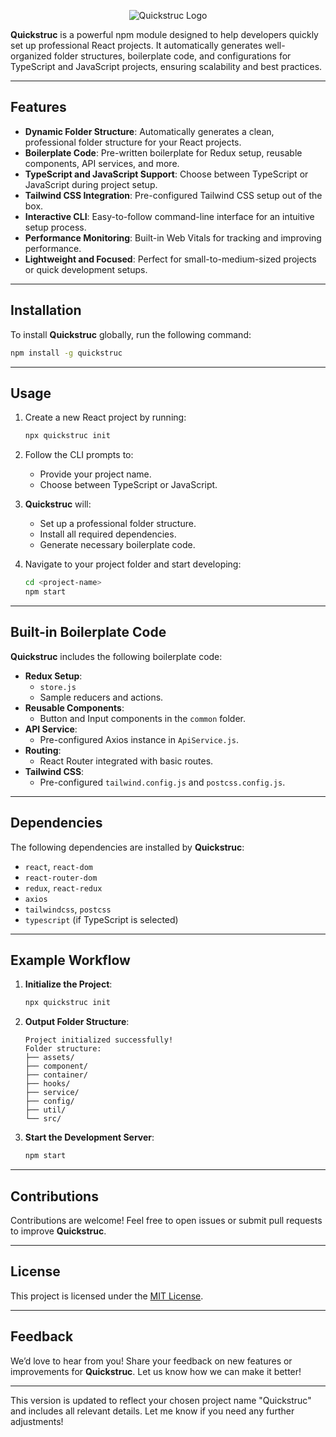 
<p align="center">
  <img src="https://github.com/user-attachments/assets/cd7f22da-f77d-497f-ad39-07d9d9315cf6" alt="Quickstruc Logo"/>
</p>

**Quickstruc** is a powerful npm module designed to help developers quickly set up professional React projects. It automatically generates well-organized folder structures, boilerplate code, and configurations for TypeScript and JavaScript projects, ensuring scalability and best practices.

---

## Features

- **Dynamic Folder Structure**: Automatically generates a clean, professional folder structure for your React projects.
- **Boilerplate Code**: Pre-written boilerplate for Redux setup, reusable components, API services, and more.
- **TypeScript and JavaScript Support**: Choose between TypeScript or JavaScript during project setup.
- **Tailwind CSS Integration**: Pre-configured Tailwind CSS setup out of the box.
- **Interactive CLI**: Easy-to-follow command-line interface for an intuitive setup process.
- **Performance Monitoring**: Built-in Web Vitals for tracking and improving performance.
- **Lightweight and Focused**: Perfect for small-to-medium-sized projects or quick development setups.

---

## Installation

To install **Quickstruc** globally, run the following command:

```bash
npm install -g quickstruc
```

---

## Usage

1. Create a new React project by running:

   ```bash
   npx quickstruc init
   ```

2. Follow the CLI prompts to:
   - Provide your project name.
   - Choose between TypeScript or JavaScript.

3. **Quickstruc** will:
   - Set up a professional folder structure.
   - Install all required dependencies.
   - Generate necessary boilerplate code.

4. Navigate to your project folder and start developing:

   ```bash
   cd <project-name>
   npm start
   ```

---

## Built-in Boilerplate Code

**Quickstruc** includes the following boilerplate code:

- **Redux Setup**:
  - `store.js`
  - Sample reducers and actions.
- **Reusable Components**:
  - Button and Input components in the `common` folder.
- **API Service**:
  - Pre-configured Axios instance in `ApiService.js`.
- **Routing**:
  - React Router integrated with basic routes.
- **Tailwind CSS**:
  - Pre-configured `tailwind.config.js` and `postcss.config.js`.

---

## Dependencies

The following dependencies are installed by **Quickstruc**:

- `react`, `react-dom`
- `react-router-dom`
- `redux`, `react-redux`
- `axios`
- `tailwindcss`, `postcss`
- `typescript` (if TypeScript is selected)

---

## Example Workflow

1. **Initialize the Project**:
   ```bash
   npx quickstruc init
   ```

2. **Output Folder Structure**:
   ```
   Project initialized successfully!
   Folder structure:
   ├── assets/
   ├── component/
   ├── container/
   ├── hooks/
   ├── service/
   ├── config/
   ├── util/
   └── src/
   ```

3. **Start the Development Server**:
   ```bash
   npm start
   ```

---

## Contributions

Contributions are welcome! Feel free to open issues or submit pull requests to improve **Quickstruc**.

---

## License

This project is licensed under the [MIT License](LICENSE).

---

## Feedback

We’d love to hear from you! Share your feedback on new features or improvements for **Quickstruc**. Let us know how we can make it better!

---

This version is updated to reflect your chosen project name "Quickstruc" and includes all relevant details. Let me know if you need any further adjustments!
